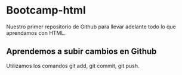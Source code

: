 # Bootcamp-html

Nuestro primer repositorio de Github para llevar adelante todo lo que aprendamos con HTML.

## Aprendemos a subir cambios en Github

Utilizamos los comandos git add, git commit, git push.